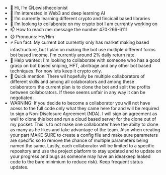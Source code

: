 - 👋 Hi, I’m @Lewisthecolonist
- 👀 I’m interested in Web3 and deep learning AI
- 🌱 I’m currently learning different crypto and fincicail based libraries
- 💞️ I’m looking to collaborate on my crypto bot I am currently working on
- 📫 How to reach me: message the number 470-266-6111
- 😄 Pronouns: He/Him
- ⚡ Fun fact: My current bot currently only has market making based infastructure, but I plan on making the bot use multiple different forms bot based income. I'm currently around 2% daily return rate.
- 👋 Help wanted: I'm looking to collaborate with someone who has a good grasp on bot based sniping, HFT, abritrage and any other bot based techniques. For now lets keep it crypto only.
- 👀 Quick mention: There wil hopefully be multiple collaborators of different skills and among all colaborators and among these colaborators the current plan is to clone the bot and split the profits between collaborators. If these seems unfair in any way it can be negotiated.
- WARNING: If you decide to become a collaborator you will not have acess to the full code only what they came here for and will be required to sign a Non-Disclosure Agreement (NDA). I will sign an agreement as well to clone this bot and run a cloud based server for the clone out of my pocket. This is to not make one collaborater have the abilty to clone as many as he likes and take advantage of the team. Also when creating your part MAKE SURE to create a config file and make sure parameters are specific so to remove the chance of multiple parameters being named the same. Lastly, each collaborator will be limited to a specific repository and use the project platform to stay updated and to update on your progress and bugs as someone may have an idea(keep leaked code to the bare minimium to reduce risk). Keep frequent status updates.

<!---
Lewisthecolonist/Lewisthecolonist is a ✨ special ✨ repository because its `README.md` (this file) appears on your GitHub profile.
You can click the Preview link to take a look at your changes.
--->
